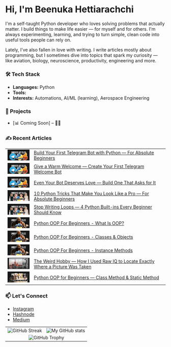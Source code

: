 # Hi, I'm Beenuka Hettiarachchi 


I'm a self-taught Python developer who loves solving problems that actually matter. I build things to make life easier — for myself and for others. I'm always experimenting, learning, and trying to turn simple, clean code into useful tools people can rely on.

Lately, I’ve also fallen in love with writing. I write articles mostly about programming, but I sometimes dive into topics that spark my curiosity — like aviation, biology, neuroscience, productivity, engineering and more.


### 🛠 Tech Stack
- **Languages:** Python
- **Tools:** 
- **Interests:** Automations, AI/ML (learning), Aerospace Engineering



### 📌 Projects  
- [📊 Coming Soon] – 🤫🤐



### ✍️ Recent Articles
<!--
- [Build Your First Telegram Bot with Python — For Absolute Beginners](https://beenuka.hashnode.dev/build-telegram-bot-python)
- [Give a Warm Welcome — Create Your First Telegram Welcome Bot](https://beenuka.hashnode.dev/python-telegram-welcome-bot)-->

<table>
  <tr>
    <td>
      <img src='src/cover-01.jpg' width='100px' alt='Cover 01' href='https://beenuka.hashnode.dev/build-telegram-bot-python'>
    </td>
    <td>
      <a href='https://beenuka.hashnode.dev/build-telegram-bot-python'>
      Build Your First Telegram Bot with Python — For Absolute Beginners
      </a>
    </td>
  </tr>
    <tr>
    <td>
      <img src='src/cover-02.jpg' width='100px' alt='Cover 02' href='https://beenuka.hashnode.dev/python-telegram-welcome-bot'>
    </td>
    <td>
      <a href='https://beenuka.hashnode.dev/python-telegram-welcome-bot'>
      Give a Warm Welcome — Create Your First Telegram Welcome Bot
      </a>
    </td>
  </tr>
  </tr>
    <tr>
    <td>
      <img src='src/cover-03.jpg' width='100px' alt='Cover 03' href='https://beenuka.hashnode.dev/python-telegram-welcome-bot'>
    </td>
    <td>
      <a href='https://beenuka.hashnode.dev/inline-keyboard-telegram-bot-pyrogram'>
      Even Your Bot Deserves Love — Build One That Asks for It
      </a>
    </td>
  </tr>
    </tr>
    <tr>
    <td>
      <img src='src/cover-04.jpg' width='100px' alt='Cover 03' href='https://beenuka.hashnode.dev/10-python-tricks-for-beginners'>
    </td>
    <td>
      <a href='https://beenuka.hashnode.dev/10-python-tricks-for-beginners'>
      10 Python Tricks That Make You Look Like a Pro — For Absolute Beginners
      </a>
    </td>
  </tr>
      <tr>
    <td>
      <img src='src/cover-05.jpg' width='100px' alt='Cover 03' href='https://beenuka.hashnode.dev/python-builtins-for-beginners'>
    </td>
    <td>
      <a href='https://beenuka.hashnode.dev/python-builtins-for-beginners'>
      Stop Writing Loops — 4 Python Built-ins Every Beginner Should Know
      </a>
    </td>
  </tr>
        <tr>
    <td>
      <img src='src/cover-06.jpg' width='100px' alt='Cover 03' href='https://beenuka.hashnode.dev/what-is-python-oop'>
    </td>
    <td>
      <a href='https://beenuka.hashnode.dev/what-is-python-oop'>
          Python OOP For Beginners - What Is OOP?
      </a>
    </td>
  </tr>
        <tr>
    <td>
      <img src='src/cover-07.jpg' width='100px' alt='Cover 03' href='https://beenuka.hashnode.dev/python-oop-classes-and-objects'>
    </td>
    <td>
      <a href='https://beenuka.hashnode.dev/python-oop-classes-and-objects'>
      Python OOP For Beginners - Classes & Objects
      </a>
    </td>
  </tr>
    </tr>
        <tr>
    <td>
      <img src='src/cover-08.jpg' width='100px' alt='Cover 08' href='https://beenuka.hashnode.dev/python-oop-instance-methods'>
    </td>
    <td>
      <a href='https://beenuka.hashnode.dev/python-oop-instance-methods'>
      Python OOP For Beginners - Instance Methods
      </a>
    </td>
  </tr>
    </tr>
        <tr>
    <td>
      <img src='src/cover-09.jpg' width='100px' alt='Cover 09' href='https://beenuka.hashnode.dev/osint-image-location-tracking'>
    </td>
    <td>
      <a href='https://beenuka.hashnode.dev/osint-image-location-tracking'>
      The Weird Hobby — How I Used Raw IQ to Locate Exactly Where a Picture Was Taken
      </a>
    </td>
  </tr>
      </tr>
        <tr>
    <td>
      <img src='src/cover-10.jpg' width='100px' alt='Cover 10' href='https://beenuka.hashnode.dev/python-oop-for-beginners-class-method-and-static-method'>
    </td>
    <td>
      <a href='https://beenuka.hashnode.dev/python-oop-for-beginners-class-method-and-static-method'>
      Python OOP for Beginners — Class Method & Static Method
      </a>
    </td>
  </tr>
</table>


### 📫 Let's Connect
<!-- LinkedIn: [linkedin.com/in/beenuka-hettiarachchi](https://linkedin.com) *(optional)*
- Telegram: [@your_username](https://t.me/your_username)
- Dev Blog: [yourblog.dev](https://yourblog.dev) *(if available)*
-->
- [Instagram](https://instagram.com/beenuka.hettiarachchi)
- [Hashnode](https://beenuka.hashnode.dev)
- [Medium](https://medium.com/@beenuka.hettiarachchi.net)


<!--

![GitHub Streak](https://streak-stats.demolab.com/?user=beenukahettiarachchi&theme=dark)

![My GitHub stats](https://github-readme-stats.vercel.app/api?username=beenukahettiarachchi&show_icons=True&theme=dark&icon_color=fb8c00&title_color=fb8c00)

-->


<table>
  <tr>
    <td>
      <img src="https://streak-stats.demolab.com/?user=beenukahettiarachchi&theme=dark" alt="GitHub Streak"/>
    </td>
    <td>
      <img src="https://github-readme-stats.vercel.app/api?username=beenukahettiarachchi&show_icons=True&theme=dark&icon_color=fb8c00&title_color=fb8c00" alt="My GitHub stats"/>
    </td>
  </tr>
  <tr>
    <td colspan="2" align="center">
      <img src="https://github-profile-trophy.vercel.app/?username=beenukahettiarachchi" alt="GitHub Trophy"/>
    </td>
  </tr>
</table>